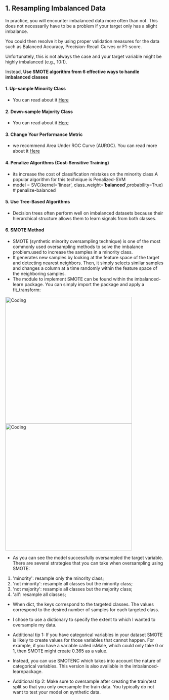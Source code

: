 ## 1. Resampling Imbalanced Data

In practice, you will encounter imbalanced data more often than not. This does not necessarily have to be a problem if your target only has a slight imbalance. 

You could then resolve it by using proper validation measures for the data such as Balanced Accuracy, Precision-Recall Curves or F1-score.

Unfortunately, this is not always the case and your target variable might be highly imbalanced (e.g., 10:1). 

Instead, **Use SMOTE algorithm from 6 effective ways to handle imbalanced classes**
#### 1. Up-sample Minority Class
- You can read about it [Here](https://elitedatascience.com/imbalanced-classes)
#### 2. Down-sample Majority Class
- You can read about it [Here](https://elitedatascience.com/imbalanced-classes) 
#### 3. Change Your Performance Metric
- we recommend Area Under ROC Curve (AUROC). You can read more about it [Here](https://stats.stackexchange.com/questions/132777/what-does-auc-stand-for-and-what-is-it)
#### 4. Penalize Algorithms (Cost-Sensitive Training)
- its increase the cost of classification mistakes on the minority class.A popular algorithm for this technique is Penalized-SVM
- model = SVC(kernel='linear', class_weight='**balanced**',probability=True) # penalize-balanced
#### 5. Use Tree-Based Algorithms
- Decision trees often perform well on imbalanced datasets because their hierarchical structure allows them to learn signals from both classes.
#### 6. SMOTE Method
- SMOTE (synthetic minority oversampling technique) is one of the most commonly used oversampling methods to solve the imbalance problem.used to increase the samples in a minority class.
- It generates new samples by looking at the feature space of the target and detecting nearest neighbors. Then, it simply selects similar samples and changes a column at a time randomly within the feature space of the neighboring samples.
- The module to implement SMOTE can be found within the imbalanced-learn package. You can simply import the package and apply a fit_transform:


<img align="center" alt="Coding" width="400" src="https://github.com/connectkishan1/feature-engineering/blob/master/distribution.png"><img align="center" alt="Coding" width="400" src="https://github.com/connectkishan1/feature-engineering/blob/master/resampled.png">

- As you can see the model successfully oversampled the target variable. There are several strategies that you can take when oversampling using SMOTE:

1. 'minority': resample only the minority class;
2. 'not minority': resample all classes but the minority class;
3. 'not majority': resample all classes but the majority class;
4. 'all': resample all classes;

- When dict, the keys correspond to the targeted classes. The values correspond to the desired number of samples for each targeted class.
- I chose to use a dictionary to specify the extent to which I wanted to oversample my data.

- Additional tip 1: If you have categorical variables in your dataset SMOTE is likely to create values for those variables that cannot happen. For example, if you have a variable called isMale, which could only take 0 or 1, then SMOTE might create 0.365 as a value.

- Instead, you can use SMOTENC which takes into account the nature of categorical variables. This version is also available in the imbalanced-learnpackage.

- Additional tip 2: Make sure to oversample after creating the train/test split so that you only oversample the train data. You typically do not want to test your model on synthetic data.

